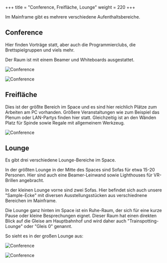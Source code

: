 +++
title = "Conference, Freifläche, Lounge"
weight = 220
+++

Im Mainframe gibt es mehrere verschiedene Aufenthaltsbereiche.

## Conference

Hier finden Vorträge statt, aber auch die Programmierclubs, die
Brettspielgruppen und viels mehr.

Der Raum ist mit einem Beamer und Whiteboards ausgestattet.

![Conference](/media/spacewalk/conference.jpg)

![Conference](/media/spacewalk/conference2.jpg)

## Freifläche

Dies ist der größte Bereich im Space und es sind hier reichlich Plätze zum
Arbeiten am PC vorhanden. Größere Veranstaltungen wie zum Beispiel das Plenum
oder LAN-Partys finden hier statt. Gleichzeitig ist an den Wänden Platz für
Spinde sowie Regale mit allgemeinem Werkzeug.

![Conference](/media/spacewalk/freiflaeche.jpg)

## Lounge

Es gibt drei verschiedene Lounge-Bereiche im Space.

In der größten Lounge in der Mitte des Spaces sind Sofas für etwa 15-20
Personen. Hier sind auch eine Beamer-Leinwand sowie Lighthouses für VR-Brillen
angebracht.

In der kleinen Lounge vorne sind zwei Sofas. Hier befindet sich auch unsere
"Sample-Ecke" mit diversen Ausstellungsstücken aus verschiednene Bereichen im
Mainframe.

Die Lounge ganz hinten im Space ist ein Ruhe-Raum, der sich für eine kurze Pause
oder kleine Besprechungen eignet. Dieser Raum hat einen direkten Blick auf die
Gleise am Hauptbahnhof und wird daher auch "Trainspotting-Lounge" oder "Gleis 0"
genannt.

So sieht es in der großen Lounge aus:

![Conference](/media/spacewalk/lounge4.jpg)

![Conference](/media/spacewalk/lounge3.jpg)
